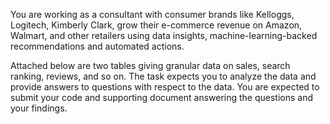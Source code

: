 You are working as a consultant with consumer brands like Kelloggs, Logitech, Kimberly Clark, grow their e-commerce revenue on Amazon, Walmart, and other retailers using data insights, 
machine-learning-backed recommendations and automated actions. 

Attached below are two tables giving granular data on sales, search ranking, reviews, and so on. The task expects you to analyze the data and provide answers to questions with respect to the data.
You are expected to submit your code and supporting document answering the questions and your findings.
